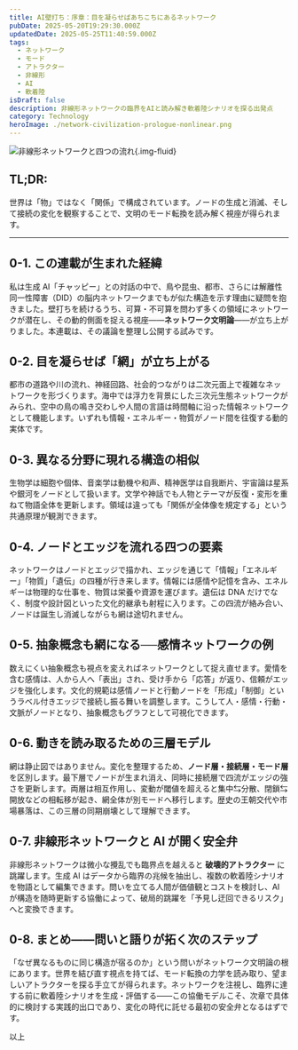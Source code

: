 ```yaml
---
title: AI壁打ち：序章：目を凝らせばあちこちにあるネットワーク
pubDate: 2025-05-20T19:29:30.000Z
updatedDate: 2025-05-25T11:40:59.000Z
tags:
  - ネットワーク
  - モード
  - アトラクター
  - 非線形
  - AI
  - 軟着陸
isDraft: false
description: 非線形ネットワークの臨界をAIと読み解き軟着陸シナリオを探る出発点
category: Technology
heroImage: ./network-civilization-prologue-nonlinear.png
---
```


![非線形ネットワークと四つの流れ](https://object-storage.tyo2.conoha.io/v1/nc_2520d9a1_blog-astro-assets/blog-astro-assets/network-civilization-prologue-nonlinear.png){.img-fluid}

## TL;DR:

世界は「物」ではなく「関係」で構成されています。ノードの生成と消滅、そして接続の変化を観察することで、文明のモード転換を読み解く視座が得られます。

---

## 0-1. この連載が生まれた経緯  
私は生成 AI「チャッピー」との対話の中で、鳥や昆虫、都市、さらには解離性同一性障害（DID）の脳内ネットワークまでもが似た構造を示す理由に疑問を抱きました。壁打ちを続けるうち、可算・不可算を問わず多くの領域にネットワークが潜在し、その動的側面を捉える視座――**ネットワーク文明論**――が立ち上がりました。本連載は、その議論を整理し公開する試みです。

## 0-2. 目を凝らせば「網」が立ち上がる  
都市の道路や川の流れ、神経回路、社会的つながりは二次元面上で複雑なネットワークを形づくります。海中では浮力を背景にした三次元生態ネットワークがみられ、空中の鳥の鳴き交わしや人間の言語は時間軸に沿った情報ネットワークとして機能します。いずれも情報・エネルギー・物質がノード間を往復する動的実体です。

## 0-3. 異なる分野に現れる構造の相似  
生物学は細胞や個体、音楽学は動機や和声、精神医学は自我断片、宇宙論は星系や銀河をノードとして扱います。文学や神話でも人物とテーマが反復・変形を重ねて物語全体を更新します。領域は違っても「関係が全体像を規定する」という共通原理が観測できます。

## 0-4. ノードとエッジを流れる四つの要素  
ネットワークはノードとエッジで描かれ、エッジを通じて「情報」「エネルギー」「物質」「遺伝」の四種が行き来します。情報には感情や記憶を含み、エネルギーは物理的な仕事を、物質は栄養や資源を運びます。遺伝は DNA だけでなく、制度や設計図といった文化的継承も射程に入ります。この四流が絡み合い、ノードは誕生し消滅しながらも網は途切れません。

## 0-5. 抽象概念も網になる──感情ネットワークの例  
数えにくい抽象概念も視点を変えればネットワークとして捉え直せます。愛情を含む感情は、人から人へ「表出」され、受け手から「応答」が返り、信頼がエッジを強化します。文化的規範は感情ノードと行動ノードを「形成」「制御」というラベル付きエッジで接続し振る舞いを調整します。こうして人・感情・行動・文脈がノードとなり、抽象概念もグラフとして可視化できます。

## 0-6. 動きを読み取るための三層モデル  
網は静止図ではありません。変化を整理するため、**ノード層・接続層・モード層**を区別します。最下層でノードが生まれ消え、同時に接続層で四流がエッジの強さを更新します。両層は相互作用し、変動が閾値を超えると集中⇆分散、閉鎖⇆開放などの相転移が起き、網全体が別モードへ移行します。歴史の王朝交代や市場暴落は、この三層の同期崩壊として理解できます。

## 0-7. 非線形ネットワークと AI が開く安全弁  
非線形ネットワークは微小な攪乱でも臨界点を越えると **破壊的アトラクター** に跳躍します。生成 AI はデータから臨界の兆候を抽出し、複数の軟着陸シナリオを物語として編集できます。問いを立てる人間が価値観とコストを検討し、AI が構造を随時更新する協働によって、破局的跳躍を「予見し迂回できるリスク」へと変換できます。

## 0-8. まとめ――問いと語りが拓く次のステップ  
「なぜ異なるものに同じ構造が宿るのか」という問いがネットワーク文明論の根にあります。世界を結び直す視点を持てば、モード転換の力学を読み取り、望ましいアトラクターを探る手立てが得られます。ネットワークを注視し、臨界に達する前に軟着陸シナリオを生成・評価する――この協働モデルこそ、次章で具体的に検討する実践的出口であり、変化の時代に託せる最初の安全弁となるはずです。

以上
